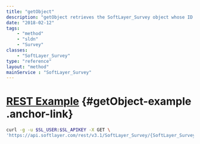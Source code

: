 ```yaml
---
title: "getObject"
description: "getObject retrieves the SoftLayer_Survey object whose ID number corresponds to the ID number of the init parameter passed to the SoftLayer_Survey service. You can only retrieve the survey that your portal user has taken. "
date: "2018-02-12"
tags:
    - "method"
    - "sldn"
    - "Survey"
classes:
    - "SoftLayer_Survey"
type: "reference"
layout: "method"
mainService : "SoftLayer_Survey"
---
```


# [REST Example](#getObject-example) <a href="/article/rest/"><i class="fas fa-question"></i></a> {#getObject-example .anchor-link} 
```bash
curl -g -u $SL_USER:$SL_APIKEY -X GET \
'https://api.softlayer.com/rest/v3.1/SoftLayer_Survey/{SoftLayer_SurveyID}/getObject'
```
